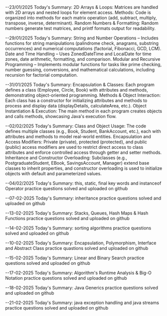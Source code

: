 --23/01/2025 Today's Summary:
2D Arrays & Loops: Matrices are handled with 2D arrays and nested loops for element access.
Methods: Code is organized into methods for each matrix operation (add, subtract, multiply, transpose, inverse, determinant).
Random Numbers & Formatting: Random numbers generate test matrices, and printf formats output for readability.

--29/01/2025 Today's Summary:
String and Number Operations – Includes functions for string manipulations (palindrome check, anagrams, substring occurrences) and numerical computations (factorial, Fibonacci, GCD, LCM).
Date and Time Handling – Uses ZonedDateTime and LocalDate for time zones, date arithmetic, formatting, and comparison.
Modular and Recursive Programming – Implements modular functions for tasks like prime checking, number guessing, conversions, and mathematical calculations, including recursion for factorial computation.

--31/01/2025 Today's Summary:
Encapsulation & Classes: Each program defines a class (Employee, Circle, Book) with attributes and methods, demonstrating object-oriented programming.
Methods & Object Interaction: Each class has a constructor for initializing attributes and methods to process and display data (displayDetails, calculateArea, etc.).
Object Instantiation & Execution: The main method in each program creates objects and calls methods, showcasing Java's execution flow.

--02/02/2025 Today's Summary:
Class and Object Usage: The code defines multiple classes (e.g., Book, Student, BankAccount, etc.), each with attributes and methods to model real-world entities.
Encapsulation and Access Modifiers: Private (private), protected (protected), and public (public) access modifiers are used to restrict direct access to class attributes and enforce controlled access through getter and setter methods.
Inheritance and Constructor Overloading: Subclasses (e.g., PostgraduateStudent, EBook, SavingsAccount, Manager) extend base classes to inherit properties, and constructor overloading is used to initialize objects with default and parameterized values.

--04/02/2025 Today's Summary:
 this, static, final key words and instanceof Operator practice questions solved and uploaded on github

 --07-02-2025 Today's Summary:
 inheritance  practice questions solved and uploaded on github

 

 --13-02-2025 Today's Summary:
 Stacks, Queues, Hash Maps & Hash Functions  practice questions solved and uploaded on github

 --14-02-2025 Today's Summary:
 sorting algorithms  practice questions solved and uploaded on github

--10-02-2025 Today's Summary:
Encapsulation, Polymorphism, Interface and Abstract Class practice quastions solved and uploaded on github

--15-02-2025 Today's Summary:
Linear and Binary Search  practice questions solved and uploaded on github

--17-02-2025 Today's Summary:
Algorithm's Runtime Analysis & Big-O Notation  practice questions solved and uploaded on github

--18-02-2025 Today's Summary:
Java Generics practice questions solved and uploaded on github

--21-02-2025 Today's Summary:
java exception handling and java streams  practice questions solved and uploaded on github
